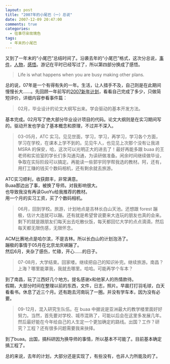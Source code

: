 ```yaml
---
layout: post
title: "2007年的小尾巴（一）总说"
date: 2007-12-09 20:47:00
comments: true
categories:
  - 往事尽染玫瑰色
tags:
  - 年末的小尾巴
---
```

又到了一年末的“小尾巴”总结时间了。沿袭去年的“小尾巴”格式，这次分总说，[事件][2007s-tail-2-events]，[人物][2007s-tail-3-friends]，[感悟][2007s-tail-4-thinking]。游记在平时已经写过了，所以第四部分换成了感悟。

> Life is what happens when you are busy making other plans.

总的说，07年是一个有得有失的一年。生活，让人措手不及，自己则是在此期间慢慢长大……。先回顾一年前写的[2007新年计划][2007-object-key-result]，看看自己完成了多少，只做简短评价，详细内容参看事件篇：

> 02月，毕业设计的论文大纲写出来。学会驱动的基本开发方法。

基本完成。02月写了绝大部分毕业设计项目的代码。论文大纲则是在实习期间写的。驱动开发也学会了基本概念和原理，不过并不深入。

> 03-05月，ATC 实习。见见世面，学习，学习，再学习，学习各个方面，学习在学校，在课本上学不到的。见见牛人，也见见上次那个没有让我进 MSRA 的保安，哈，这次可以光明正大的进去了！最好再能多跟 buaa 的王老师和实验室的学长们多沟通沟通，为读研做准备。闲余时间继续做毕设，争取在实际阶段可以搞定。再能读一些郭宇同学帮我选的教材。阿，还有，用打工赚的钱买个数码相机，还有剩余就去旅游。

ATC实习顺利，收获颇丰，非常满意。  
Buaa那边出了事，被换了导师。对我影响很大。  
也导致我没有再读GuoYu给我推荐的教材。  
用一个月的实习工资，买了个数码相机。

> 06月，回到学校。旅游，计划地点是吉林长白山天池。还想跟 forest 蹦极，估计大连就可以蹦。还有就是希望曾说要来大连玩的朋友也真的会来。剩下的就是跟朋友们每天出去吃散伙饭，每天都回忆大学的点点滴滴，然后每天都无限伤感，无限怀念。

ACM比赛地点是哈尔滨，不是吉林。所以长白山的计划泡汤了。  
蹦极的事情于05月在北京龙庆峡蹦了。  
然后6月，夹杂了感伤，忙碌，开心……的日子。

> 07-08月，大学结束。回家喽。继续把自己的知识补完。继续旅游。南昌？上海？哪里能罩我，我就去哪里。哈哈。可能再学个车本？

到了南昌，玩了江西好几个地方。提名感谢x和他家人的热情款待。  
假期，大部分时间在整理以前的东西，文件，日志，照片。早晨打打羽毛球，白天看看书。休息了近三个月。还有跑去河南玩了一圈。并没有学车本，因为没有必要。

> 09-12月，混入研究生队伍。在 buaa 中据说是亚洲最大的教学楼里面好好努力。当然，首先要对学校、城市混熟了，可能以后会在这里多发展几年。然后最好能在今年给自己的人生定一个更加确定的路线。出国？工作？研究？工程？还有很多问题需要我来抉择。

到了buaa。出国，搞科研因为换导师的事情，所以基本不可能了。目前基本确定搞工程了。

总的来说，去年的计划，大部分还是实现了，有些没有，也非人力所能及的了。

 [2007-object-key-result]: /posts/2007-object-key-result/
 [2007s-tail-2-events]: /posts/2007s-tail-2-events/
 [2007s-tail-3-friends]: /posts/2007s-tail-3-friends/
 [2007s-tail-4-thinking]: /posts/2007s-tail-4-thinking/